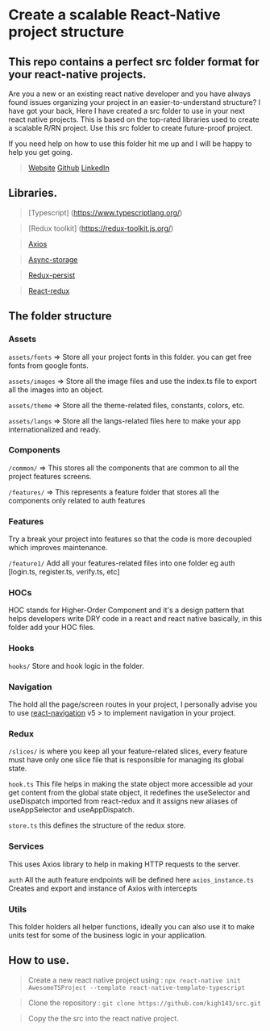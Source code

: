 # Create a scalable React-Native project structure

## This repo contains a perfect src folder format for your react-native projects.

Are you a new or an existing react native developer and you have always found issues organizing your project in an easier-to-understand structure? I have got your back, Here I have created a src folder to use in your next react native projects. This is  based on the top-rated libraries used to create a scalable R/RN project. Use this src folder to create future-proof project.

If you need help on how to use this folder hit me up and I will be happy to help you get going.

> [Website](https://ghkatende.com)
> [Github](https://github.com/kigh143)
> [LinkedIn](https://www.linkedin.com/in/hakim-katende-710375148)


##  Libraries.

>   [Typescript] (https://www.typescriptlang.org/) 

>   [Redux toolkit] (https://redux-toolkit.js.org/)

>   [Axios](https://www.npmjs.com/package/axios)

>   [Async-storage](https://github.com/react-native-async-storage/async-storage)

>   [Redux-persist](https://www.npmjs.com/package/redux-persist)

>  [ React-redux](https://www.npmjs.com/package/react-redux)


##  The folder structure

### Assets

`assets/fonts`  => Store all your project fonts in this folder. you can get free fonts from google fonts.

`assets/images` => Store all the image files and use the index.ts file to export all the images into an object.

`assets/theme` => Store all the theme-related files, constants, colors, etc.

`assets/langs` => Store all the langs-related files here to make your app internationalized and ready.

### Components

`/common/` => This stores all the components that are common to all the project features screens.

`/features/` => This represents a feature folder that stores all the components only related to auth features

### Features

Try a break your project into features so that the code is more decoupled which improves maintenance.

`/feature1/` Add all your features-related files into one folder eg auth [login.ts, register.ts, verify.ts, etc]

### HOCs

HOC stands for Higher-Order Component and it's a design pattern that helps developers write DRY code in a react and react native basically, in this folder add your HOC files.

### Hooks
`hooks/` Store and hook logic in the folder.

### Navigation

The hold all the page/screen routes in your project, I personally advise you to use [react-navigation](https://reactnavigation.org/) v5 > to implement navigation in your project.

### Redux

`/slices/` is where you keep all your feature-related slices, every feature must have only one slice file that is responsible for managing its global state.

`hook.ts` This file helps in making the state object more accessible ad your get content from the global state object, it redefines the useSelector and useDispatch imported from react-redux and it assigns new aliases of useAppSelector and useAppDispatch.

`store.ts` this defines the structure of the redux store.

### Services

This uses Axios library to help in making HTTP requests to the server. 

`auth`  All the auth feature endpoints will be defined here
`axios_instance.ts` Creates and export and instance of Axios with intercepts

### Utils

This folder holders all helper functions, ideally you can also use it to make units test for some of the business logic in your application.

##  How to use.

> Create a new react native project using : `npx react-native init AwesomeTSProject --template react-native-template-typescript`

> Clone the repository : `git clone https://github.com/kigh143/src.git`

> Copy the the src into the react native project. 
